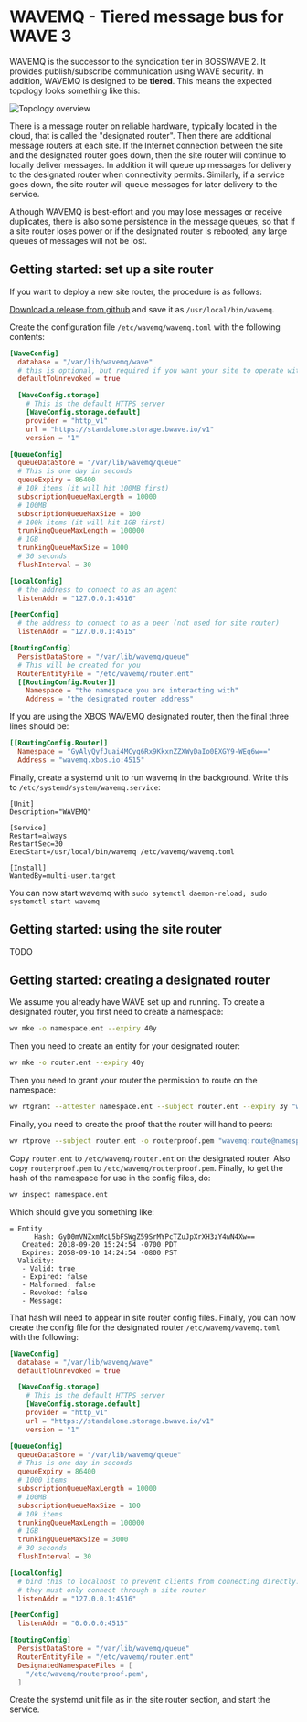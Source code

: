 # WAVEMQ - Tiered message bus for WAVE 3

WAVEMQ is the successor to the syndication tier in BOSSWAVE 2. It provides publish/subscribe communication using WAVE security. In addition, WAVEMQ is designed to be **tiered**. This means the expected topology looks something like this:

![Topology overview](https://github.com/immesys/wavemq/raw/master/misc/doc.png)

There is a message router on reliable hardware, typically located in the cloud, that is called the "designated router". Then there are additional message routers at each site. If the Internet connection between the site and the designated router goes down, then the site router will continue to locally deliver messages. In addition it will queue up messages for delivery to the designated router when connectivity permits. Similarly, if a service goes down, the site router will queue messages for later delivery to the service.

Although WAVEMQ is best-effort and you may lose messages or receive duplicates, there is also some persistence in the message queues, so that if a site router loses power or if the designated router is rebooted, any large queues of messages will not be lost. 

## Getting started: set up a site router

If you want to deploy a new site router, the procedure is as follows:

[Download a release from github](https://github.com/immesys/wavemq/releases) and save it as `/usr/local/bin/wavemq`.

Create the configuration file `/etc/wavemq/wavemq.toml` with the following contents:

```toml
[WaveConfig]
  database = "/var/lib/wavemq/wave"
  # this is optional, but required if you want your site to operate with no internet
  defaultToUnrevoked = true

  [WaveConfig.storage]
    # This is the default HTTPS server
    [WaveConfig.storage.default]
    provider = "http_v1"
    url = "https://standalone.storage.bwave.io/v1"
    version = "1"

[QueueConfig]
  queueDataStore = "/var/lib/wavemq/queue"
  # This is one day in seconds
  queueExpiry = 86400
  # 10k items (it will hit 100MB first)
  subscriptionQueueMaxLength = 10000
  # 100MB
  subscriptionQueueMaxSize = 100
  # 100k items (it will hit 1GB first)
  trunkingQueueMaxLength = 100000
  # 1GB
  trunkingQueueMaxSize = 1000
  # 30 seconds
  flushInterval = 30

[LocalConfig]
  # the address to connect to as an agent
  listenAddr = "127.0.0.1:4516"

[PeerConfig]
  # the address to connect to as a peer (not used for site router)
  listenAddr = "127.0.0.1:4515"

[RoutingConfig]
  PersistDataStore = "/var/lib/wavemq/queue"
  # This will be created for you
  RouterEntityFile = "/etc/wavemq/router.ent"
  [[RoutingConfig.Router]]
    Namespace = "the namespace you are interacting with"
    Address = "the designated router address"
```

If you are using the XBOS WAVEMQ designated router, then the final three lines should be:

```toml
[[RoutingConfig.Router]]
  Namespace = "GyAlyQyfJuai4MCyg6Rx9KkxnZZXWyDaIo0EXGY9-WEq6w=="
  Address = "wavemq.xbos.io:4515"
```

Finally, create a systemd unit to run wavemq in the background. Write this to `/etc/systemd/system/wavemq.service`:

```
[Unit]
Description="WAVEMQ"

[Service]
Restart=always
RestartSec=30
ExecStart=/usr/local/bin/wavemq /etc/wavemq/wavemq.toml

[Install]
WantedBy=multi-user.target
```

You can now start wavemq with `sudo sytemctl daemon-reload; sudo systemctl start wavemq`

## Getting started: using the site router

TODO

## Getting started: creating a designated router

We assume you already have WAVE set up and running. To create a designated router, you first need to create a namespace:
```bash
wv mke -o namespace.ent --expiry 40y
```

Then you need to create an entity for your designated router:

```bash
wv mke -o router.ent --expiry 40y
```

Then you need to grant your router the permission to route on the namespace:

```bash
wv rtgrant --attester namespace.ent --subject router.ent --expiry 3y "wavemq:route@namespace.ent/*" 
```

Finally, you need to create the proof that the router will hand to peers:

```bash
wv rtprove --subject router.ent -o routerproof.pem "wavemq:route@namespace.ent/*"
```

Copy `router.ent` to `/etc/wavemq/router.ent` on the designated router. Also copy `routerproof.pem` to `/etc/wavemq/routerproof.pem`. Finally, to get the hash of the namespace for use in the config files, do:

```bash
wv inspect namespace.ent 
```

Which should give you something like:

```
= Entity
      Hash: GyD0mVNZxmMcL5bFSWgZ59SrMYPcTZuJpXrXH3zY4wN4Xw==
   Created: 2018-09-20 15:24:54 -0700 PDT
   Expires: 2058-09-10 14:24:54 -0800 PST
  Validity:
   - Valid: true
   - Expired: false
   - Malformed: false
   - Revoked: false
   - Message: 
```
That hash will need to appear in site router config files. Finally, you can now create the config file for the designated router `/etc/wavemq/wavemq.toml` with the following:

```toml
[WaveConfig]
  database = "/var/lib/wavemq/wave"
  defaultToUnrevoked = true

  [WaveConfig.storage]
    # This is the default HTTPS server
    [WaveConfig.storage.default]
    provider = "http_v1"
    url = "https://standalone.storage.bwave.io/v1"
    version = "1"

[QueueConfig]
  queueDataStore = "/var/lib/wavemq/queue"
  # This is one day in seconds
  queueExpiry = 86400
  # 1000 items
  subscriptionQueueMaxLength = 10000
  # 100MB
  subscriptionQueueMaxSize = 100
  # 10k items
  trunkingQueueMaxLength = 100000
  # 1GB
  trunkingQueueMaxSize = 3000
  # 30 seconds
  flushInterval = 30

[LocalConfig]
  # bind this to localhost to prevent clients from connecting directly.
  # they must only connect through a site router
  listenAddr = "127.0.0.1:4516"

[PeerConfig]
  listenAddr = "0.0.0.0:4515"

[RoutingConfig]
  PersistDataStore = "/var/lib/wavemq/queue"
  RouterEntityFile = "/etc/wavemq/router.ent"
  DesignatedNamespaceFiles = [
    "/etc/wavemq/routerproof.pem",
  ]
 ```
 
 Create the systemd unit file as in the site router section, and start the service.
